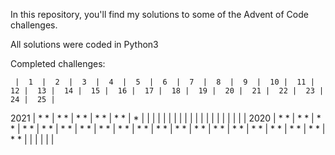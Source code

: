 In this repository, you'll find my solutions to some of the Advent of Code challenges.

All solutions were coded in Python3

Completed challenges:

     |  1  |  2  |  3  |  4  |  5  |  6  |  7  |  8  |  9  |  10 |  11 |  12 |  13 |  14 |  15 |  16 |  17 |  18 |  19 |  20 |  21 |  22 |  23 |  24 |  25 | 
2021 | * * | * * | * * | * * | * * | *   |     |     |     |     |     |     |     |     |     |     |     |     |     |     |     |     |     |     |     |
2020 | * * | * * | * * | * * | * * | * * | * * | * * | * * | * * | * * | * * | * * | * * | * * | * * | * * | * * | * * | * * |     |     |     |     |     |

